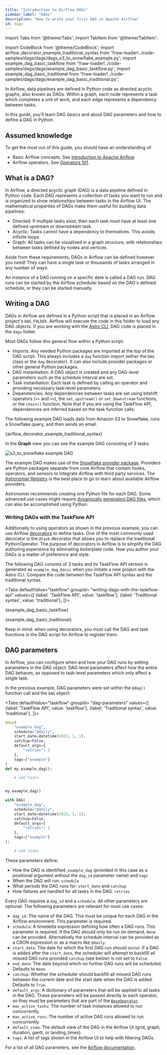 ```yaml
---
title: "Introduction to Airflow DAGs"
sidebar_label: "DAGs"
description: "How to write your first DAG in Apache Airflow"
id: dags
---
```


<head>
  <meta name="description" content="Learn how to write DAGs and get tips on how to define an Airflow DAG in Python. Learn all about DAG parameters and their settings." />
  <meta name="og:description" content="Learn how to write DAGs and get tips on how to define an Airflow DAG in Python. Learn all about DAG parameters and their settings." />
</head>

import Tabs from '@theme/Tabs';
import TabItem from '@theme/TabItem';

import CodeBlock from '@theme/CodeBlock';
import airflow_decorator_example_traditional_syntax from '!!raw-loader!../code-samples/dags/dags/dags_s3_to_snowflake_example.py';
import example_dag_basic_taskflow from '!!raw-loader!../code-samples/dags/dags/example_dag_basic_taskflow.py';
import example_dag_basic_traditional from '!!raw-loader!../code-samples/dags/dags/example_dag_basic_traditional.py';

In Airflow, data pipelines are defined in Python code as directed acyclic graphs, also known as DAGs. Within a graph, each node represents a task which completes a unit of work, and each edge represents a dependency between tasks.

In this guide, you'll learn DAG basics and about DAG parameters and how to define a DAG in Python.

## Assumed knowledge

To get the most out of this guide, you should have an understanding of:

- Basic Airflow concepts. See [Introduction to Apache Airflow](intro-to-airflow.md).
- Airflow operators. See [Operators 101](what-is-an-operator.md).

## What is a DAG?

In Airflow, a directed acyclic graph (DAG) is a data pipeline defined in Python code. Each DAG represents a collection of tasks you want to run and is organized to show relationships between tasks in the Airflow UI. The mathematical properties of DAGs make them useful for building data pipelines:

- Directed: If multiple tasks exist, then each task must have at least one defined upstream or downstream task.
- Acyclic: Tasks cannot have a dependency to themselves. This avoids infinite loops.
- Graph: All tasks can be visualized in a graph structure, with relationships between tasks defined by nodes and vertices.

Aside from these requirements, DAGs in Airflow can be defined however you need! They can have a single task or thousands of tasks arranged in any number of ways.

An instance of a DAG running on a specific date is called a DAG run. DAG runs can be started by the Airflow scheduler based on the DAG's defined schedule, or they can be started manually.

## Writing a DAG

DAGs in Airflow are defined in a Python script that is placed in an Airflow project's `DAG_FOLDER`. Airflow will execute the code in this folder to load any DAG objects. If you are working with the [Astro CLI](https://docs.astronomer.io/astro/cli/overview), DAG code is placed in the `dags` folder. 

Most DAGs follow this general flow within a Python script:

- Imports: Any needed Python packages are imported at the top of the DAG script. This always includes a `dag` function import (either the `DAG` class or the `dag` decorator). It can also include provider packages or other general Python packages.
- DAG instantiation: A DAG object is created and any DAG-level parameters such as the schedule interval are set.
- Task instantiation: Each task is defined by calling an operator and providing necessary task-level parameters.
- Dependencies: Any dependencies between tasks are set using bitshift operators (`<<` and `>>`), the `set_upstream()` or `set_downstream` functions, or the `chain()` function. Note that if you are using the TaskFlow API, dependencies are inferred based on the task function calls.

The following example DAG loads data from Amazon S3 to Snowflake, runs a Snowflake query, and then sends an email.

<CodeBlock language="python">{airflow_decorator_example_traditional_syntax}</CodeBlock>

In the **Graph** view you can see the example DAG consisting of 3 tasks:

![s3_to_snowflake example DAG](/img/guides/s3_to_snowflake_example.png)

The example DAG makes use of the [Snowflake provider package](https://registry.astronomer.io/providers/snowflake). Providers are Python packages separate from core Airflow that contain hooks, operators, and sensors to integrate Airflow with third party services. The [Astronomer Registry](https://registry.astronomer.io/) is the best place to go to learn about available Airflow providers.

Astronomer recommends creating one Python file for each DAG. Some advanced use cases might require [dynamically generating DAG files](dynamically-generating-dags.md), which can also be accomplished using Python.

### Writing DAGs with the TaskFlow API

Additionally to using operators as shown in the previous example, you can use Airflow [decorators](airflow-decorators.md) to define tasks. One of the most commonly used decorator is the `@task` decorator that allows you to replace the traditional PythonOperator. The purpose of decorators in Airflow is to simplify the DAG authoring experience by eliminating boilerplate code. How you author your DAGs is a matter of preference and style. 

The following DAG consists of 3 tasks and its TaskFlow API version is generated as `example_dag_basic` when you initiate a new project with the Astro CLI. Compare the code between the TaskFlow API syntax and the traditional syntax.

<Tabs
    defaultValue="taskflow"
    groupId= "writing-dags-with-the-taskflow-api"
    values={[
        {label: 'TaskFlow API', value: 'taskflow'},
        {label: 'Traditional syntax', value: 'traditional'},
    ]}>

<TabItem value="taskflow">

<CodeBlock language="python">{example_dag_basic_taskflow}</CodeBlock>

</TabItem>

<TabItem value="traditional">

<CodeBlock language="python">{example_dag_basic_traditional}</CodeBlock>

</TabItem>
</Tabs>

Keep in mind: when using decorators, you must call the DAG and task functions in the DAG script for Airflow to register them.

## DAG parameters

In Airflow, you can configure when and how your DAG runs by setting parameters in the DAG object. DAG-level parameters affect how the entire DAG behaves, as opposed to task-level parameters which only affect a single task.

In the previous example, DAG parameters were set within the `@dag()` function call and the `DAG` object:

<Tabs
    defaultValue="taskflow"
    groupId= "dag-parameters"
    values={[
        {label: 'TaskFlow API', value: 'taskflow'},
        {label: 'Traditional syntax', value: 'traditional'},
    ]}>

<TabItem value="taskflow">

```python
@dag(
    "example_dag",
    schedule="@daily",
    start_date=datetime(2023, 1, 1),
    catchup=False,
    default_args={
        "retries": 2
    },
    tags=["example"]
)
def my_example_dag():

    # add tasks


my_example_dag()

```

</TabItem>

<TabItem value="traditional">

```python
with DAG(
    "example_dag",
    schedule="@daily",
    start_date=datetime(2023, 1, 1),
    catchup=False,
    default_args={
        "retries": 2
    },
    tags=["example"]
):

    # add tasks

```

</TabItem>
</Tabs>

These parameters define:

- How the DAG is identified: `example_dag` (provided in this case as a positional argument without the `dag_id` parameter name) and `tags`
- When the DAG will run: `schedule`
- What periods the DAG runs for: `start_date` and `catchup`
- How failures are handled for all tasks in the DAG: `retries`

Every DAG requires a `dag_id` and a `schedule`. All other parameters are optional. The following parameters are relevant for most use cases:

- `dag_id`: The name of the DAG. This must be unique for each DAG in the Airflow environment. This parameter is required.
- `schedule`: A timedelta expression defining how often a DAG runs. This parameter is required. If the DAG should only be run on demand, `None` can be provided. Alternatively the schedule interval can be provided as a CRON expression or as a macro like `@daily`.
- `start_date`: The date for which the first DAG run should occur. If a DAG is added after the `start_date`, the scheduler will attempt to backfill all missed DAG runs provided `catchup` (see below) is not set to `False`.
- `end_date`: The date beyond which no further DAG runs will be scheduled. Defaults to `None`.
- `catchup`: Whether the scheduler should backfill all missed DAG runs between the current date and the start date when the DAG is added. Defaults to `True`.
- `default_args`: A dictionary of parameters that will be applied to all tasks in the DAG. These parameters will be passed directly to each operator, so they must be parameters that are part of the [`BaseOperator`](https://airflow.apache.org/docs/apache-airflow/stable/_api/airflow/models/baseoperator/index.html).
- `max_active_tasks`: The number of task instances allowed to run concurrently.
- `max_active_runs`: The number of active DAG runs allowed to run concurrently.
- `default_view`: The default view of the DAG in the Airflow UI (grid, graph, duration, gantt, or landing_times). 
- `tags`: A list of tags shown in the Airflow UI to help with filtering DAGs.

For a list of all DAG parameters, see the [Airflow documentation](https://airflow.apache.org/docs/apache-airflow/stable/_api/airflow/models/dag/index.html).
